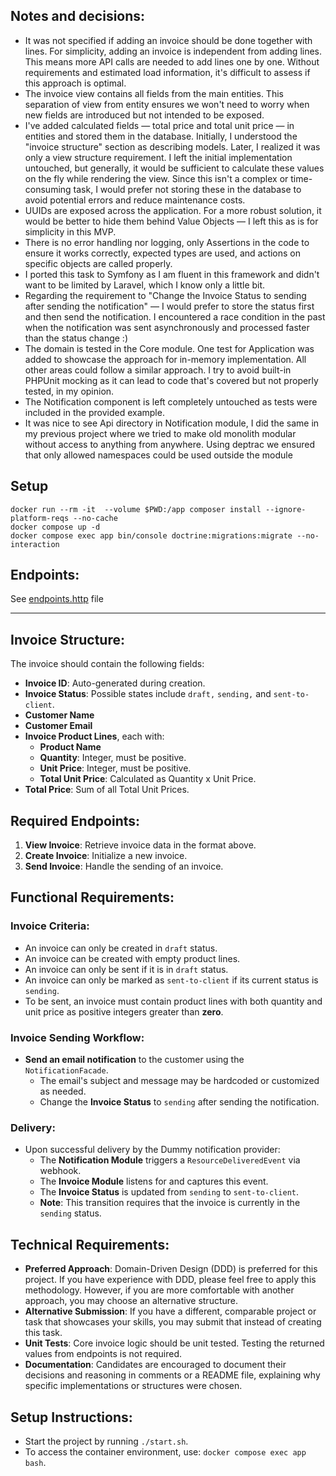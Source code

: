 ## Notes and decisions:
- It was not specified if adding an invoice should be done together with lines. For simplicity, adding an invoice is independent from adding lines. This means more API calls are needed to add lines one by one. Without requirements and estimated load information, it's difficult to assess if this approach is optimal.
- The invoice view contains all fields from the main entities. This separation of view from entity ensures we won't need to worry when new fields are introduced but not intended to be exposed.
- I've added calculated fields — total price and total unit price — in entities and stored them in the database. Initially, I understood the "invoice structure" section as describing models. Later, I realized it was only a view structure requirement. I left the initial implementation untouched, but generally, it would be sufficient to calculate these values on the fly while rendering the view. Since this isn't a complex or time-consuming task, I would prefer not storing these in the database to avoid potential errors and reduce maintenance costs.
- UUIDs are exposed across the application. For a more robust solution, it would be better to hide them behind Value Objects — I left this as is for simplicity in this MVP.
- There is no error handling nor logging, only Assertions in the code to ensure it works correctly, expected types are used, and actions on specific objects are called properly.
- I ported this task to Symfony as I am fluent in this framework and didn't want to be limited by Laravel, which I know only a little bit.
- Regarding the requirement to "Change the Invoice Status to sending after sending the notification" — I would prefer to store the status first and then send the notification. I encountered a race condition in the past when the notification was sent asynchronously and processed faster than the status change :)
- The domain is tested in the Core module. One test for Application was added to showcase the approach for in-memory implementation. All other areas could follow a similar approach. I try to avoid built-in PHPUnit mocking as it can lead to code that's covered but not properly tested, in my opinion.
- The Notification component is left completely untouched as tests were included in the provided example.
- It was nice to see Api directory in Notification module, I did the same in my previous project where we tried to make old monolith modular without access to anything from anywhere. Using deptrac we ensured that only allowed namespaces could be used outside the module

## Setup
```
docker run --rm -it  --volume $PWD:/app composer install --ignore-platform-reqs --no-cache
docker compose up -d
docker compose exec app bin/console doctrine:migrations:migrate --no-interaction
```

## Endpoints:
See [endpoints.http](endpoints.http) file

___
## Invoice Structure:

The invoice should contain the following fields:
* **Invoice ID**: Auto-generated during creation.
* **Invoice Status**: Possible states include `draft,` `sending,` and `sent-to-client`.
* **Customer Name**
* **Customer Email**
* **Invoice Product Lines**, each with:
    * **Product Name**
    * **Quantity**: Integer, must be positive.
    * **Unit Price**: Integer, must be positive.
    * **Total Unit Price**: Calculated as Quantity x Unit Price.
* **Total Price**: Sum of all Total Unit Prices.

## Required Endpoints:

1. **View Invoice**: Retrieve invoice data in the format above.
2. **Create Invoice**: Initialize a new invoice.
3. **Send Invoice**: Handle the sending of an invoice.

## Functional Requirements:

### Invoice Criteria:

* An invoice can only be created in `draft` status.
* An invoice can be created with empty product lines.
* An invoice can only be sent if it is in `draft` status.
* An invoice can only be marked as `sent-to-client` if its current status is `sending`.
* To be sent, an invoice must contain product lines with both quantity and unit price as positive integers greater than **zero**.

### Invoice Sending Workflow:

* **Send an email notification** to the customer using the `NotificationFacade`.
    * The email's subject and message may be hardcoded or customized as needed.
    * Change the **Invoice Status** to `sending` after sending the notification.

### Delivery:

* Upon successful delivery by the Dummy notification provider:
    * The **Notification Module** triggers a `ResourceDeliveredEvent` via webhook.
    * The **Invoice Module** listens for and captures this event.
    * The **Invoice Status** is updated from `sending` to `sent-to-client`.
    * **Note**: This transition requires that the invoice is currently in the `sending` status.

## Technical Requirements:

* **Preferred Approach**: Domain-Driven Design (DDD) is preferred for this project. If you have experience with DDD, please feel free to apply this methodology. However, if you are more comfortable with another approach, you may choose an alternative structure.
* **Alternative Submission**: If you have a different, comparable project or task that showcases your skills, you may submit that instead of creating this task.
* **Unit Tests**: Core invoice logic should be unit tested. Testing the returned values from endpoints is not required.
* **Documentation**: Candidates are encouraged to document their decisions and reasoning in comments or a README file, explaining why specific implementations or structures were chosen.

## Setup Instructions:

* Start the project by running `./start.sh`.
* To access the container environment, use: `docker compose exec app bash`.
